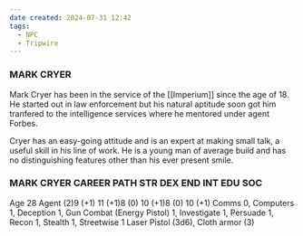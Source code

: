 ```yaml
---
date created: 2024-07-31 12:42
tags:
  - NPC
  - Tripwire
---
```


### MARK CRYER

Mark Cryer has been in the service of the [[Imperium]] since the age of 18. He started out in law enforcement but his natural aptitude soon got him tranfered to the intelligence services where he mentored under agent Forbes.

Cryer has an easy-going attitude and is an expert at making small talk, a useful skill in his line of work. He is a young man of average build and has no distinguishing features other than his ever present smile.

### MARK CRYER CAREER PATH STR DEX END INT EDU SOC

Age 28 Agent (2)9 (+1) 11 (+1)8 (0) 10 (+1)8 (0) 10 (+1) Comms 0, Computers 1, Deception 1, Gun Combat (Energy Pistol) 1, Investigate 1, Persuade 1, Recon 1, Stealth 1, Streetwise 1 Laser Pistol (3d6), Cloth armor (3)
